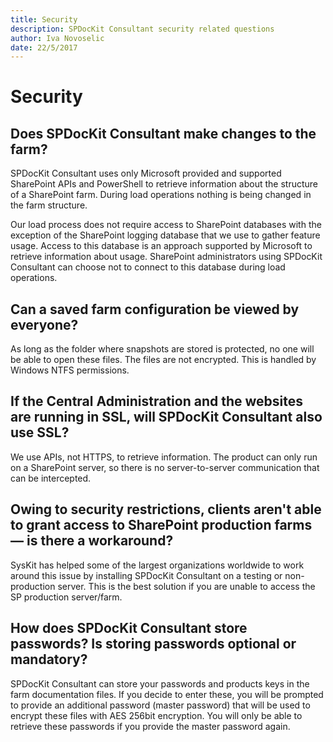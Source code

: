 ```yaml
---
title: Security
description: SPDocKit Consultant security related questions
author: Iva Novoselic
date: 22/5/2017
---
```


# Security

## Does SPDocKit Consultant make changes to the farm?

SPDocKit Consultant uses only Microsoft provided and supported SharePoint APIs and PowerShell to retrieve information about the structure of a SharePoint farm. During load operations nothing is being changed in the farm structure.

Our load process does not require access to SharePoint databases with the exception of the SharePoint logging database that we use to gather feature usage. Access to this database is an approach supported by Microsoft to retrieve information about usage. SharePoint administrators using SPDocKit Consultant can choose not to connect to this database during load operations.

## Can a saved farm configuration be viewed by everyone?

As long as the folder where snapshots are stored is protected, no one will be able to open these files. The files are not encrypted. This is handled by Windows NTFS permissions.

## If the Central Administration and the websites are running in SSL, will SPDocKit Consultant also use SSL?

We use APIs, not HTTPS, to retrieve information. The product can only run on a SharePoint server, so there is no server-to-server communication that can be intercepted.

## Owing to security restrictions, clients aren't able to grant access to SharePoint production farms — is there a workaround?

SysKit has helped some of the largest organizations worldwide to work around this issue by installing SPDocKit Consultant on a testing or non-production server. This is the best solution if you are unable to access the SP production server/farm.

## How does SPDocKit Consultant store passwords? Is storing passwords optional or mandatory?

SPDocKit Consultant can store your passwords and products keys in the farm documentation files. If you decide to enter these, you will be prompted to provide an additional password \(master password\) that will be used to encrypt these files with AES 256bit encryption. You will only be able to retrieve these passwords if you provide the master password again.


